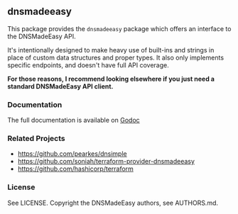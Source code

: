 ## dnsmadeeasy

This package provides the `dnsmadeeasy` package which offers
an interface to the DNSMadeEasy API.

It's intentionally designed to make heavy use of built-ins and strings
in place of custom data structures and proper types. It also only implements
specific endpoints, and doesn't have full API coverage.

**For those reasons, I recommend looking elsewhere if you just need
a standard DNSMadeEasy API client.**

### Documentation

The full documentation is available on [Godoc](http://godoc.org/github.com/soniah/dnsmadeeasy)

### Related Projects

* https://github.com/pearkes/dnsimple
* https://github.com/soniah/terraform-provider-dnsmadeeasy
* https://github.com/hashicorp/terraform

### License

See LICENSE. Copyright the DNSMadeEasy authors, see AUTHORS.md.
